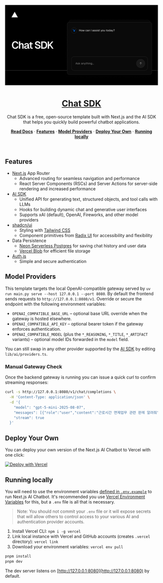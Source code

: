 <a href="https://chat.vercel.ai/">
  <img alt="Next.js 14 and App Router-ready AI chatbot." src="app/(chat)/opengraph-image.png">
  <h1 align="center">Chat SDK</h1>
</a>

<p align="center">
    Chat SDK is a free, open-source template built with Next.js and the AI SDK that helps you quickly build powerful chatbot applications.
</p>

<p align="center">
  <a href="https://chat-sdk.dev"><strong>Read Docs</strong></a> ·
  <a href="#features"><strong>Features</strong></a> ·
  <a href="#model-providers"><strong>Model Providers</strong></a> ·
  <a href="#deploy-your-own"><strong>Deploy Your Own</strong></a> ·
  <a href="#running-locally"><strong>Running locally</strong></a>
</p>
<br/>

## Features

- [Next.js](https://nextjs.org) App Router
  - Advanced routing for seamless navigation and performance
  - React Server Components (RSCs) and Server Actions for server-side rendering and increased performance
- [AI SDK](https://ai-sdk.dev/docs/introduction)
  - Unified API for generating text, structured objects, and tool calls with LLMs
  - Hooks for building dynamic chat and generative user interfaces
  - Supports xAI (default), OpenAI, Fireworks, and other model providers
- [shadcn/ui](https://ui.shadcn.com)
  - Styling with [Tailwind CSS](https://tailwindcss.com)
  - Component primitives from [Radix UI](https://radix-ui.com) for accessibility and flexibility
- Data Persistence
  - [Neon Serverless Postgres](https://vercel.com/marketplace/neon) for saving chat history and user data
  - [Vercel Blob](https://vercel.com/storage/blob) for efficient file storage
- [Auth.js](https://authjs.dev)
  - Simple and secure authentication

## Model Providers

This template targets the local OpenAI-compatible gateway served by `uv run main.py serve --host 127.0.0.1 --port 8080`. By default the frontend sends requests to `http://127.0.0.1:8080/v1`. Override or secure the endpoint with the following environment variables:

- `OPENAI_COMPATIBLE_BASE_URL` – optional base URL override when the gateway is hosted elsewhere.
- `OPENAI_COMPATIBLE_API_KEY` – optional bearer token if the gateway enforces authentication.
- `OPENAI_COMPATIBLE_MODEL` (plus the `*_REASONING`, `*_TITLE`, `*_ARTIFACT` variants) – optional model IDs forwarded in the `model` field.

You can still swap in any other provider supported by the [AI SDK](https://ai-sdk.dev/providers/ai-sdk-providers) by editing `lib/ai/providers.ts`.

### Manual Gateway Check

Once the backend gateway is running you can issue a quick curl to confirm streaming responses:

```bash
curl -s http://127.0.0.1:8080/v1/chat/completions \
  -H 'Content-Type: application/json' \
  -d '{
    "model": "gpt-5-mini-2025-08-07",
    "messages": [{"role":"user","content":"근로시간 면제업무 관련 판례 알려줘"}],
    "stream": true
  }'
```

## Deploy Your Own

You can deploy your own version of the Next.js AI Chatbot to Vercel with one click:

[![Deploy with Vercel](https://vercel.com/button)](https://vercel.com/templates/next.js/nextjs-ai-chatbot)

## Running locally

You will need to use the environment variables [defined in `.env.example`](.env.example) to run Next.js AI Chatbot. It's recommended you use [Vercel Environment Variables](https://vercel.com/docs/projects/environment-variables) for this, but a `.env` file is all that is necessary.

> Note: You should not commit your `.env` file or it will expose secrets that will allow others to control access to your various AI and authentication provider accounts.

1. Install Vercel CLI: `npm i -g vercel`
2. Link local instance with Vercel and GitHub accounts (creates `.vercel` directory): `vercel link`
3. Download your environment variables: `vercel env pull`

```bash
pnpm install
pnpm dev
```

The dev server listens on [http://127.0.0.1:8080](http://127.0.0.1:8080) by default.
